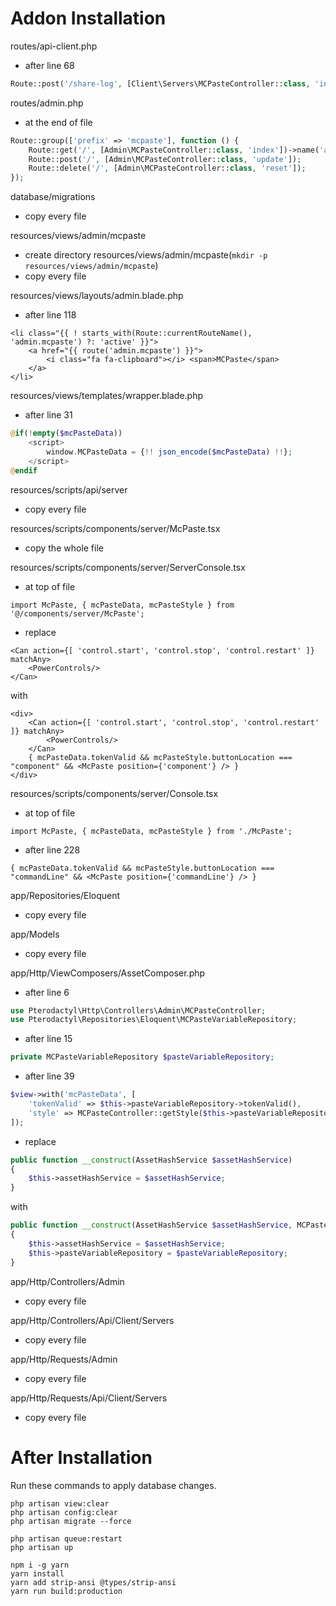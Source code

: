 # Addon Installation

routes/api-client.php
- after line 68
```php
Route::post('/share-log', [Client\Servers\MCPasteController::class, 'index']);
```

routes/admin.php
- at the end of file
```php
Route::group(['prefix' => 'mcpaste'], function () {
    Route::get('/', [Admin\MCPasteController::class, 'index'])->name('admin.mcpaste');
    Route::post('/', [Admin\MCPasteController::class, 'update']);
    Route::delete('/', [Admin\MCPasteController::class, 'reset']);
});
```

database/migrations
- copy every file

resources/views/admin/mcpaste
- create directory resources/views/admin/mcpaste(`mkdir -p resources/views/admin/mcpaste`)
- copy every file

resources/views/layouts/admin.blade.php
- after line 118
```tsx
<li class="{{ ! starts_with(Route::currentRouteName(), 'admin.mcpaste') ?: 'active' }}">
    <a href="{{ route('admin.mcpaste') }}">
        <i class="fa fa-clipboard"></i> <span>MCPaste</span>
    </a>
</li>
```

resources/views/templates/wrapper.blade.php
- after line 31
```php
@if(!empty($mcPasteData))
    <script>
        window.MCPasteData = {!! json_encode($mcPasteData) !!};
    </script>
@endif
```

resources/scripts/api/server
- copy every file

resources/scripts/components/server/McPaste.tsx
- copy the whole file

resources/scripts/components/server/ServerConsole.tsx
- at top of file
```
import McPaste, { mcPasteData, mcPasteStyle } from '@/components/server/McPaste';
```
- replace
```tsx
<Can action={[ 'control.start', 'control.stop', 'control.restart' ]} matchAny>
    <PowerControls/>
</Can>
```
with
```tsx
<div>
    <Can action={[ 'control.start', 'control.stop', 'control.restart' ]} matchAny>
        <PowerControls/>
    </Can>
    { mcPasteData.tokenValid && mcPasteStyle.buttonLocation === "component" && <McPaste position={'component'} /> }
</div>
```

resources/scripts/components/server/Console.tsx
- at top of file
```tsx
import McPaste, { mcPasteData, mcPasteStyle } from './McPaste';
```
- after line 228
```tsx
{ mcPasteData.tokenValid && mcPasteStyle.buttonLocation === "commandLine" && <McPaste position={'commandLine'} /> }
```

app/Repositories/Eloquent
- copy every file

app/Models
- copy every file

app/Http/ViewComposers/AssetComposer.php
- after line 6
```php
use Pterodactyl\Http\Controllers\Admin\MCPasteController;
use Pterodactyl\Repositories\Eloquent\MCPasteVariableRepository;
```
- after line 15
```php
private MCPasteVariableRepository $pasteVariableRepository;
```
- after line 39
```php
$view->with('mcPasteData', [
    'tokenValid' => $this->pasteVariableRepository->tokenValid(),
    'style' => MCPasteController::getStyle($this->pasteVariableRepository),
]);
```
- replace
```php
public function __construct(AssetHashService $assetHashService)
{
    $this->assetHashService = $assetHashService;
}
```
with
```php
public function __construct(AssetHashService $assetHashService, MCPasteVariableRepository $pasteVariableRepository)
{
    $this->assetHashService = $assetHashService;
    $this->pasteVariableRepository = $pasteVariableRepository;
}
```

app/Http/Controllers/Admin
- copy every file

app/Http/Controllers/Api/Client/Servers
- copy every file

app/Http/Requests/Admin
- copy every file

app/Http/Requests/Api/Client/Servers
- copy every file

# After Installation

Run these commands to apply database changes.
```
php artisan view:clear
php artisan config:clear
php artisan migrate --force

php artisan queue:restart
php artisan up

npm i -g yarn
yarn install
yarn add strip-ansi @types/strip-ansi
yarn run build:production
```
